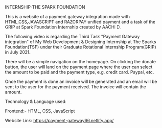 INTERNSHIP-THE SPARK FOUNDATION

This is a website of a payment gateway integration made with HTML,CSS,JAVASCRIPT and RAZORPAY unified payment and a task of the GRIP at Spark Foundation Internship created by AACHI D.

The following video is regarding the Third Task "Payment Gateway integration" of My Web Development & Designing Internship at The Sparks Foundation(TSF) under their Graduate Rotational Internship Program(GRIP) in July 2021.

There will be a simple navigation on the homepage. On clicking the donate button, the user will land on the payment page where the user can select the amount to be paid and the payment type, e.g. credit card. Paypal, etc.

Once the payment is done an invoice will be generated and an email will be sent to the user for the payment received. The invoice will contain the amount.

Technology & Language used:

Frontend:- HTML, CSS, JavaScript

Website Link: https://payment-gateway66.netlify.app/
